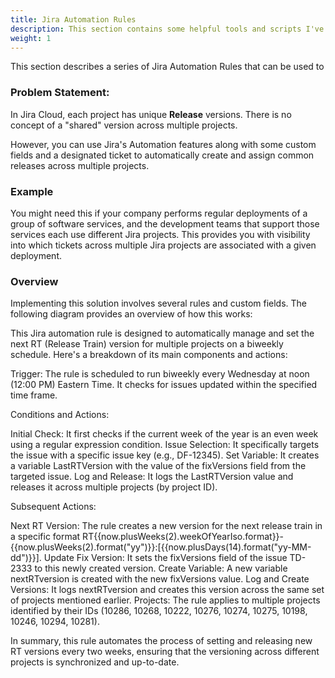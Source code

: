 ```yaml
---
title: Jira Automation Rules
description: This section contains some helpful tools and scripts I've created. 
weight: 1
---
```


This section describes a series of Jira Automation Rules that can be used to 

### Problem Statement: 
In Jira Cloud, each project has unique **Release** versions. There is no concept of a "shared" version across multiple projects. 

However, you can use Jira's Automation features along with some custom fields and a designated ticket to automatically create and assign common releases across multiple projects. 

### Example
You might need this if your company performs regular deployments of a group of software services, and the development teams that support those services each use different Jira projects. This provides you with visibility into which tickets across multiple Jira projects are associated with a given deployment.

### Overview

Implementing this solution involves several rules and custom fields. The following diagram provides an overview of how this works: 




This Jira automation rule is designed to automatically manage and set the next RT (Release Train) version for multiple projects on a biweekly schedule. Here's a breakdown of its main components and actions:

Trigger: The rule is scheduled to run biweekly every Wednesday at noon (12:00 PM) Eastern Time. It checks for issues updated within the specified time frame.

Conditions and Actions:

Initial Check: It first checks if the current week of the year is an even week using a regular expression condition.
Issue Selection: It specifically targets the issue with a specific issue key (e.g., DF-12345).
Set Variable: It creates a variable LastRTVersion with the value of the fixVersions field from the targeted issue.
Log and Release: It logs the LastRTVersion value and releases it across multiple projects (by project ID).

Subsequent Actions:

Next RT Version: The rule creates a new version for the next release train in a specific format RT{{now.plusWeeks(2).weekOfYearIso.format}}-{{now.plusWeeks(2).format("yy")}}:[{{now.plusDays(14).format("yy-MM-dd")}}].
Update Fix Version: It sets the fixVersions field of the issue TD-2333 to this newly created version.
Create Variable: A new variable nextRTversion is created with the new fixVersions value.
Log and Create Versions: It logs nextRTversion and creates this version across the same set of projects mentioned earlier.
Projects: The rule applies to multiple projects identified by their IDs (10286, 10268, 10222, 10276, 10274, 10275, 10198, 10246, 10294, 10281).

In summary, this rule automates the process of setting and releasing new RT versions every two weeks, ensuring that the versioning across different projects is synchronized and up-to-date.